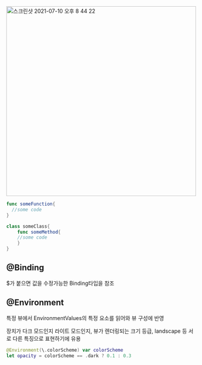 <img width="500" alt="스크린샷 2021-07-10 오후 8 44 22" src="https://user-images.githubusercontent.com/47776915/125161870-ced4fc80-e1bf-11eb-854d-3604d03f8f1f.png">

 

~~~swift
func someFunction{ 
  //some code 
}

class someClass{ 
	func someMethod{ 
	//some code 
	} 
}

~~~



##  @Binding

$가 붙으면 값을 수정가능한 Binding타입을 참조







## @Environment

특정 뷰에서 EnvironmentValues의 특정 요소를 읽어와 뷰 구성에 반영

장치가 다크 모드인지 라이트 모드인지, 뷰가 렌더링되는 크기 등급, landscape 등 서로 다른 특징으로 표현하기에 유용

~~~swift
@Environment(\.colorScheme) var colorScheme
let opacity = colorScheme == .dark ? 0.1 : 0.3
~~~

